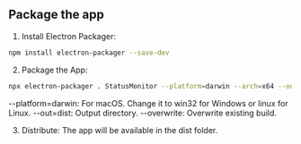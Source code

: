 ## Package the app
1. Install Electron Packager:
```bash
npm install electron-packager --save-dev
```

2. Package the App:
```bash
npx electron-packager . StatusMonitor --platform=darwin --arch=x64 --out=dist --overwrite
```
--platform=darwin: For macOS. Change it to win32 for Windows or linux for Linux.
--out=dist: Output directory.
--overwrite: Overwrite existing build.

3. Distribute: The app will be available in the dist folder.
